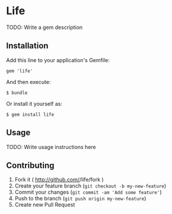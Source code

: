 # Life

TODO: Write a gem description

## Installation

Add this line to your application's Gemfile:

    gem 'life'

And then execute:

    $ bundle

Or install it yourself as:

    $ gem install life

## Usage

TODO: Write usage instructions here

## Contributing

1. Fork it ( http://github.com/<my-github-username>/life/fork )
2. Create your feature branch (`git checkout -b my-new-feature`)
3. Commit your changes (`git commit -am 'Add some feature'`)
4. Push to the branch (`git push origin my-new-feature`)
5. Create new Pull Request
